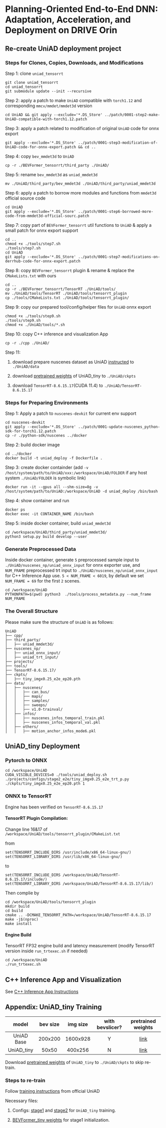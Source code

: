 # Planning-Oriented End-to-End DNN:​ Adaptation, Acceleration, and Deployment​ on DRIVE Orin

## Re-create UniAD deployment project
### Steps for Clones, Copies, Downloads, and Modifications
Step 1: clone `uniad_tensorrt`
```
git clone uniad_tensorrt
cd uniad_tensorrt
git submodule update --init --recursive
```

Step 2: apply a patch to make `UniAD` compatible with `torch1.12` and corresponding `mmcv/mmdet/mmdet3d` version
```
cd UniAD && git apply --exclude='*.DS_Store' ../patch/0001-step2-make-UniAD-compatible-with-torch1.12.patch
```

Step 3: apply a patch related to modification of original `UniAD` code for onnx export
```
git apply --exclude='*.DS_Store' ../patch/0001-step3-modification-of-UniAD-code-for-onnx-export.patch && cd ..
```

Step 4: copy `bev_mmdet3d` to `UniAD`
```
cp -r ./BEVFormer_tensorrt/third_party ./UniAD/
```

Step 5: rename `bev_mmdet3d` as `uniad_mmdet3d`
```
mv ./UniAD/third_party/bev_mmdet3d ./UniAD/third_party/uniad_mmdet3d
```

Step 6: apply a patch to borrow more modules and functions from `mmdet3d` official source code
```
cd UniAD
git apply --exclude='*.DS_Store' ../patch/0001-step6-borrowed-more-code-from-mmdet3d-official-sourc.patch
```

Step 7: copy part of `BEVFormer_tensorrt` util functions to `UniAD` & apply a small patch for onnx export support
```
cd ..
chmod +x ./tools/step7.sh
./tools/step7.sh
cd UniAD
git apply --exclude='*.DS_Store' ../patch/0001-step7-modifications-on-derrhub-code-for-onnx-export.patch
```

Step 8: copy `BEVFormer_tensorrt` plugin & rename & replace the `CMakeLists.txt` with ours
```
cd ..
cp -r ./BEVFormer_tensorrt/TensorRT ./UniAD/tools/
mv ./UniAD/tools/TensorRT ./UniAD/tools/tensorrt_plugin
cp ./tools/CMakeLists.txt ./UniAD/tools/tensorrt_plugin/
```

Step 9: copy our prepared tool/config/helper files for `UniAD` onnx export
```
chmod +x ./tools/step9.sh
./tools/step9.sh
chmod +x ./UniAD/tools/*.sh
```

Step 10: copy C++ inference and visualization App
```
cp -r ./cpp ./UniAD/
```

Step 11: 

1. download prepare nuscenes dataset as UniAD [instructed](https://github.com/OpenDriveLab/UniAD/blob/main/docs/DATA_PREP.md) to `./UniAD/data`

2. download [pretrained weights](https://nvidia-my.sharepoint.com/:u:/r/personal/joshp_nvidia_com/Documents/Internal/onnx/UniAD_weights/tiny_imgx0.25_e2e_ep20.pth?csf=1&web=1&e=C8khhs) of UniAD_tiny to `./UniAD/ckpts`

3. download `TensorRT-8.6.15.17`(CUDA 11.4) to `./UniAD/TensorRT-8.6.15.17`


### Steps for Preparing Environments
Step 1: Apply a patch to `nuscenes-devkit` for current env support
```
cd nuscenes-devkit
git apply --exclude='*.DS_Store' ../patch/0001-update-nuscenes_python-sdk-for-torch1.12.patch
cp -r ./python-sdk/nuscenes ../docker
```
Step 2: build docker image
```
cd ../docker
docker build -t uniad_deploy -f Dockerfile .
```

Step 3: create docker containder (add `-v /host/system/path/to/UniAD/xxx:/workspace/UniAD/FOLDER` if any host system `./UniAD/FOLDER` is symbolic link)
```
docker run -it --gpus all --shm-size=8g -v /host/system/path/to/UniAD:/workspace/UniAD -d uniad_deploy /bin/bash
```
Step 4: show container and run 
```
docker ps
docker exec -it CONTAINER_NAME /bin/bash
```
Step 5: inside docker container, build `uniad_mmdet3d`
```
cd /workspace/UniAD/third_party/uniad_mmdet3d/
python3 setup.py build develop --user
```

### Generate Preprocessed Data
Inside docker container, generate `5` preprocessed sample input to `./UniAD/nuscenes_np/uniad_onnx_input` for onnx exporter use, and `NUM_FRAME` preprocessed trt input to `./UniAD/nuscenes_np/uniad_onnx_input` for C++ Inference App use. `5 < NUM_FRAME < 6019`, by default we set `NUM_FRAME = 69` for the first `2` scenes.
```
cd /workspace/UniAD
PYTHONPATH=$(pwd) python3  ./tools/process_metadata.py --num_frame NUM_FRAME
```

### The Overall Structure

Please make sure the structure of `UniAD` is as follows:
```
UniAD
├── cpp/
├── third_party/
│   ├── uniad_mmdet3d/
├── nuscenes_np/
│   ├── uniad_onnx_input/
│   ├── uniad_trt_input/
├── projects/
├── tools/
├── TensorRT-8.6.15.17/
├── ckpts/
│   ├── tiny_imgx0.25_e2e_ep20.pth
├── data/
│   ├── nuscenes/
│   │   ├── can_bus/
│   │   ├── maps/
│   │   ├── samples/
│   │   ├── sweeps/
│   │   ├── v1.0-trainval/
│   ├── infos/
│   │   ├── nuscenes_infos_temporal_train.pkl
│   │   ├── nuscenes_infos_temporal_val.pkl
│   ├── others/
│   │   ├── motion_anchor_infos_mode6.pkl
```

## UniAD_tiny Deployment
### Pytorch to ONNX
```
cd /workspace/UniAD
CUDA_VISIBLE_DEVICES=0 ./tools/uniad_deploy.sh ./projects/configs/stage2_e2e/tiny_imgx0.25_e2e_trt_p.py ./ckpts/tiny_imgx0.25_e2e_ep20.pth 1
```


### ONNX to TensorRT

Engine has been verified on `TensorRT-8.6.15.17`

#### TensorRT Plugin Compilation:

Change line 16&17 of `/workspace/UniAD/tools/tensorrt_plugin/CMakeList.txt`

from
```
set(TENSORRT_INCLUDE_DIRS /usr/include/x86_64-linux-gnu/)
set(TENSORRT_LIBRARY_DIRS /usr/lib/x86_64-linux-gnu/)
```
to
```
set(TENSORRT_INCLUDE_DIRS /workspace/UniAD/TensorRT-8.6.15.17/include/)
set(TENSORRT_LIBRARY_DIRS /workspace/UniAD/TensorRT-8.6.15.17/lib/)
```


Then complie by

```
cd /workspace/UniAD/tools/tensorrt_plugin
mkdir build
cd build
cmake .. -DCMAKE_TENSORRT_PATH=/workspace/UniAD/TensorRT-8.6.15.17
make -j$(nproc)
make install
```


#### Engine Build
TensorRT FP32 engine build and latency measurement (modify TensorRT version inside `run_trtexec.sh` if needed)
```
cd /workspace/UniAD
./run_trtexec.sh
```


## C++ Inference App and Visualization

See [C++ Inference App Instructions](cpp/)


## Appendix: UniAD_tiny Training

| model | bev size | img size | with bevslicer? | pretrained weights |
| :---: | :---: | :---: | :---:|:---:| 
| UniAD Base  | 200x200  | 1600x928 | Y | [link](https://github.com/OpenDriveLab/UniAD/releases/download/v1.0.1/uniad_base_e2e.pth) |
| UniAD_tiny | 50x50 | 400x256 | N  | [link](https://nvidia-my.sharepoint.com/:u:/r/personal/joshp_nvidia_com/Documents/Internal/onnx/UniAD_weights/tiny_imgx0.25_e2e_ep20.pth?csf=1&web=1&e=C8khhs) |

Download [pretrained weights](https://nvidia-my.sharepoint.com/:u:/r/personal/joshp_nvidia_com/Documents/Internal/onnx/UniAD_weights/tiny_imgx0.25_e2e_ep20.pth?csf=1&web=1&e=C8khhs) of `UniAD_tiny` to `./UniAD/ckpts` to skip re-train.

### Steps to re-train
Follow [training instructions](https://github.com/OpenDriveLab/UniAD/blob/main/docs/TRAIN_EVAL.md) from official UniAD

Necessary files: 

1. Configs: [stage1](projects/configs/stage1_track_map/tiny_imgx0.25_track_map.py) and [stage2](projects/configs/stage2_e2e/tiny_imgx0.25_e2e.py) for `UniAD_tiny` training.

2. [BEVFormer_tiny weights](https://github.com/zhiqi-li/storage/releases/download/v1.0/bevformer_tiny_epoch_24.pth) for stage1 initialization.